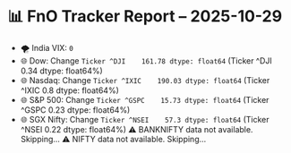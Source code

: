 # 📊 FnO Tracker Report – 2025-10-29
- 🌪️ India VIX: `0`
- 🌐 Dow: Change `Ticker
^DJI    161.78
dtype: float64` (Ticker
^DJI    0.34
dtype: float64%)
- 🌐 Nasdaq: Change `Ticker
^IXIC    190.03
dtype: float64` (Ticker
^IXIC    0.8
dtype: float64%)
- 🌐 S&P 500: Change `Ticker
^GSPC    15.73
dtype: float64` (Ticker
^GSPC    0.23
dtype: float64%)
- 🌐 SGX Nifty: Change `Ticker
^NSEI    57.3
dtype: float64` (Ticker
^NSEI    0.22
dtype: float64%)
⚠️ BANKNIFTY data not available. Skipping...
⚠️ NIFTY data not available. Skipping...